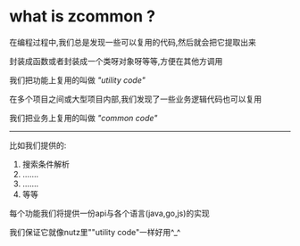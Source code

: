 # what is zcommon ?

在编程过程中,我们总是发现一些可以复用的代码,然后就会把它提取出来

封装成函数或者封装成一个类呀对象呀等等,方便在其他方调用

我们把功能上复用的叫做 *"utility code"*

在多个项目之间或大型项目内部,我们发现了一些业务逻辑代码也可以复用

我们把业务上复用的叫做 *"common code"*

-----------------

比如我们提供的:

1. 搜索条件解析
2. …….	
3. …….
4. 等等


每个功能我们将提供一份api与各个语言(java,go,js)的实现

我们保证它就像nutz里""utility code"一样好用^_^






